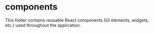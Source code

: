# components

This folder contains reusable React components (UI elements, widgets, etc.) used throughout the application. 